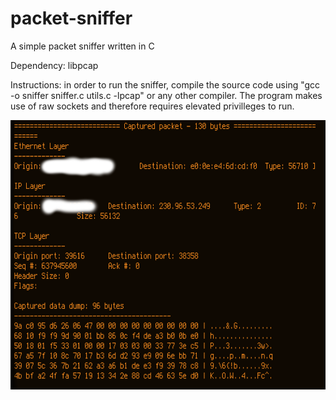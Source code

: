 # packet-sniffer
A simple packet sniffer written in C

Dependency: libpcap

Instructions: in order to run the sniffer, compile the source code using "gcc -o sniffer sniffer.c utils.c -lpcap" or any other compiler. The program makes use of raw sockets and therefore requires elevated privilleges to run. 

![image](sniffer.png)
